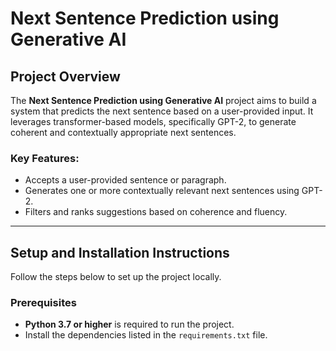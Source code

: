 # Next Sentence Prediction using Generative AI

## Project Overview

The **Next Sentence Prediction using Generative AI** project aims to build a system that predicts the next sentence based on a user-provided input. It leverages transformer-based models, specifically GPT-2, to generate coherent and contextually appropriate next sentences.

### Key Features:
- Accepts a user-provided sentence or paragraph.
- Generates one or more contextually relevant next sentences using GPT-2.
- Filters and ranks suggestions based on coherence and fluency.
---

## Setup and Installation Instructions

Follow the steps below to set up the project locally.

### Prerequisites

- **Python 3.7 or higher** is required to run the project.
- Install the dependencies listed in the `requirements.txt` file.
